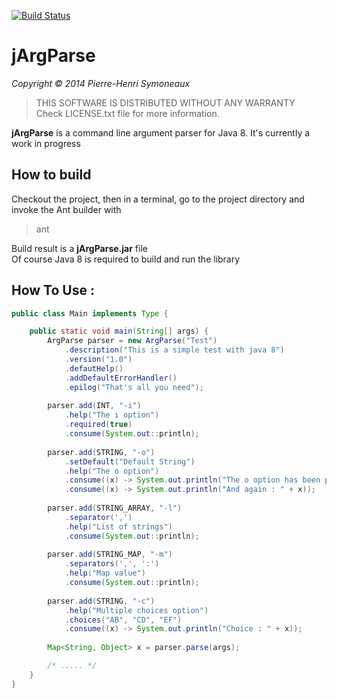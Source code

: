[![Build Status](https://travis-ci.org/phsym/jArgParse.svg)](https://travis-ci.org/phsym/jArgParse)

# jArgParse

*Copyright &copy; 2014 Pierre-Henri Symoneaux*

> THIS SOFTWARE IS DISTRIBUTED WITHOUT ANY WARRANTY <br>
> Check LICENSE.txt file for more information. <br>


**jArgParse** is a command line argument parser for Java 8.
It's currently a work in progress

## How to build
Checkout the project, then in a terminal, go to the project directory and invoke the Ant builder with 

> ant

Build result is a **jArgParse.jar** file <br>
Of course Java 8 is required to build and run the library

## How To Use :

```java
public class Main implements Type {

	public static void main(String[] args) {
		ArgParse parser = new ArgParse("Test")
			.description("This is a simple test with java 8")
			.version("1.0")
			.defautHelp()
			.addDefaultErrorHandler()
			.epilog("That's all you need");
			
		parser.add(INT, "-i")
			.help("The i option")
			.required(true)
			.consume(System.out::println);
		
		parser.add(STRING, "-o")
			.setDefault("Default String")
			.help("The o option")
			.consume((x) -> System.out.println("The o option has been passed : " + x))
			.consume((x) -> System.out.println("And again : " + x));
		
		parser.add(STRING_ARRAY, "-l")
			.separator(',')
			.help("List of strings")
			.consume(System.out::println);
		
		parser.add(STRING_MAP, "-m")
			.separators(',', ':')
			.help("Map value")
			.consume(System.out::println);
			
		parser.add(STRING, "-c")
			.help("Multiple choices option")
			.choices("AB", "CD", "EF")
			.consume((x) -> System.out.println("Choice : " + x));
		
		Map<String, Object> x = parser.parse(args);

		/* ..... */
	}
}
```
